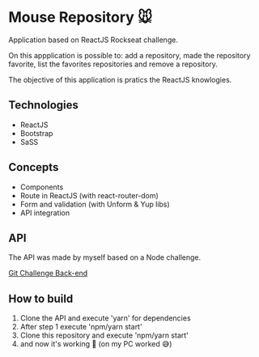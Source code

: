 <h1>Mouse Repository 🐭</h1>

<p>Application based on ReactJS Rockseat challenge. 

On this appplication is possible to: add a repository, made the  repository favorite, list the favorites repositories and remove a repository.
</p> 

<span>The objective of this application is pratics the ReactJS knowlogies.</span>

<h2>Technologies</h2>
<ul>
  <li>ReactJS</li>
  <li>Bootstrap</li>
  <li>SaSS</li>
</ul>  

<h2>Concepts</h2>
<ul>
  <li>Components</li>
  <li>Route in ReactJS (with react-router-dom)</li>
  <li>Form and validation (with Unform & Yup libs)</li>
  <li>API integration</li>
</ul>  

<h2> API </h2>
<p>The API was made by myself based on a Node challenge.</p>
<a href="https://github.com/Marcosnto/git-challenge-backend"> Git Challenge Back-end </a>

<h2> How to build </h2>
<ol>
  <li>Clone the API and execute 'yarn' for dependencies</li>
  <li>After step 1 execute 'npm/yarn start'</li>
  <li>Clone this repository and execute 'npm/yarn start'</li>
  <li>and now it's working 🙅 (on my PC worked 😅) </li>
</ol> 
